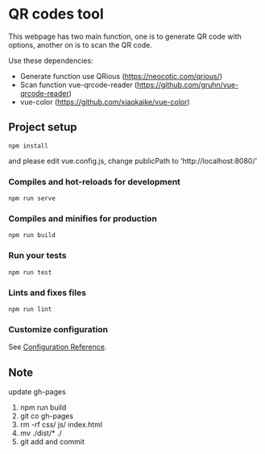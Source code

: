 # QR codes tool

This webpage has two main function, one is to generate QR code with options, another on is to scan the QR code.

Use these dependencies:
* Generate function use QRious (https://neocotic.com/qrious/)
* Scan function vue-qrcode-reader (https://github.com/gruhn/vue-qrcode-reader)
* vue-color (https://github.com/xiaokaike/vue-color)


## Project setup

```
npm install
```

and please edit vue.config.js, change publicPath to  'http://localhost:8080/'

### Compiles and hot-reloads for development
```
npm run serve
```

### Compiles and minifies for production
```
npm run build
```

### Run your tests
```
npm run test
```

### Lints and fixes files
```
npm run lint
```

### Customize configuration
See [Configuration Reference](https://cli.vuejs.org/config/).


## Note

update gh-pages

1. npm run build
2. git co gh-pages
3. rm -rf css/ js/ index.html
4. mv ./dist/* ./
5. git add and commit